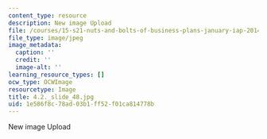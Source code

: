 ```yaml
---
content_type: resource
description: New image Upload
file: /courses/15-s21-nuts-and-bolts-of-business-plans-january-iap-2014/1e586f8c78ad03b1ff52f01ca814778b_4.2._slide_48.jpg
file_type: image/jpeg
image_metadata:
  caption: ''
  credit: ''
  image-alt: ''
learning_resource_types: []
ocw_type: OCWImage
resourcetype: Image
title: 4.2._slide_48.jpg
uid: 1e586f8c-78ad-03b1-ff52-f01ca814778b
---
```

New image Upload